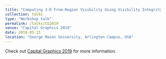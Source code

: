 ```yaml
---
title: "Computing 3-D From-Region Visibility Using Visibility Integrity"
collection: talks
type: "Workshop talk"
permalink: /talks/CG2019
venue: "Capital Graphics 2019"
date: 2019-05-15
location: "George Mason University, Arlington Campus, USA"
---
```


Check out [Capital Graphics 2019](https://cragl.cs.gmu.edu/capitalgraphics/2019/) for more information.
